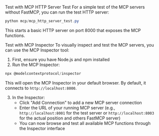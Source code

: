Test with MCP HTTP Server Test
For a simple test of the MCP servers without FastMCP, you can run the test HTTP server:
```powershell
python mcp/mcp_http_server_test.py
```
This starts a basic HTTP server on port 8000 that exposes the MCP functions.

Test with MCP Inspector
To visually inspect and test the MCP servers, you can use the MCP Inspector tool:

1. First, ensure you have Node.js and npm installed
2. Run the MCP Inspector:
```powershell
npx @modelcontextprotocol/inspector
```
This will open the MCP Inspector in your default browser. By default, it connects to `http://localhost:8000`.

3. In the Inspector:
   - Click "Add Connection" to add a new MCP server connection
   - Enter the URL of your running MCP server (e.g., `http://localhost:8001` for the test server or `http://localhost:8003` for the actual position and others FastMCP server)
   - You can now browse and test all available MCP functions through the Inspector interface